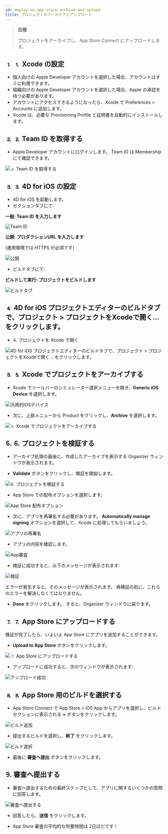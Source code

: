 ```yaml
---
id: deploy-on-app-store-archive-and-upload
title: プロジェクトのアーカイブとアップロード
---
```


> **目標**
> 
> プロジェクトをアーカイブし、App Store Connect にアップロードします。

## ⒈ ⒈ Xcode の設定
* 個人向けの Apple Developer アカウントを選択した場合、アカウントはすぐに利用できます。
* 組織向けの Apple Developer アカウントを選択した場合、Apple の承認を待つ必要があります。
* アカウントにアクセスできるようになったら、Xcode で Preferences > Accounts に追加します。
* Xcode は、必要な Provisioning Profile と証明書を自動的にインストールします。

## ⒉ ⒉ Team ID を取得する

* Apple Developer アカウントにログインします。 Team ID は Membership にて確認できます。

![⒉ Team ID を取得する](img/Team-ID-4D-for-iOS.png)

## ⒊ ⒊ 4D for iOS の設定

* 4D for iOS を起動します。
* セクションタブにて:

**一般: Team ID を入力します**

![Team ID](img/Team-ID.png)

**公開: プロダクションURL を入力します**

(運用環境では HTTPS が必須です)

![公開](img/Publishing.png)

* ビルドタブにて:

**ビルドして実行: プロジェクトをビルドします**

![ビルドタブ](img/BuildTab.png)

## ⒋ 4D for iOS プロジェクトエディターのビルドタブで、プロジェクト > プロジェクトをXcodeで開く... をクリックします。

* ⒋ プロジェクトを Xcode で開く

![4D for iOS プロジェクトエディターのビルドタブで、プロジェクト > プロジェクトをXcodeで開く... をクリックします。](img/Open-your-project-Xcode-4D-for-iOS.png)

## ⒌ ⒌ Xcode でプロジェクトをアーカイブする

* Xcode でツールバーのシミュレーター選択メニューを開き、**Generic iOS Device** を選択します。

![汎用的iOSデバイス](img/Deployment-Generic-iOS-Device.png)

* 次に、上部メニューから Product をクリックし、**Archive** を選択します。

![⒌ Xcode でプロジェクトをアーカイブする](img/Archive-your-Project.png)

## ⒍ ⒍ プロジェクトを検証する

* アーカイブ処理の最後に、作成したアーカイブを表示する Organizer ウィンドウが表示されます。

* **Validate** ボタンをクリックし、検証を開始します。

![⒍ プロジェクトを検証する](img/Organizer-Project-Validation.png)

* App Store での配布オプションを選択します。

![App Store 配布オプション](img/App-Store-Distribution-options.png)

* 次に、アプリを再署名する必要があります。 **Automatically manage signing** オプションを選択して、Xcode に処理してもらいましょう。

![アプリの再署名](img/Re-sign-your-App.png)

* アプリの内容を確認します。

![App審査](img/Review-App.png)

* 検証に成功すると、以下のメッセージが表示されます:

![検証](img/Archive-validation-complete.png)

エラーが発生すると、そのメッセージが表示されます。 再検証の前に、これらのエラーを解決しなくてはなりません。

* **Done** をクリックします。 すると、Organizer ウィンドウに戻ります。

## ⒎ ⒎ App Store にアップロードする

検証が完了したら、いよいよ App Store にアプリを追加することができます。

* **Upload to App Store** ボタンをクリックします。

![⒎ App Store にアップロードする](img/Upload-to-AppStore.png)

* アップロードに成功すると、次のウィンドウが表示されます:

![アップロード成功](img/upload-Successful.png)

## ⒏ ⒏ App Store 用のビルドを選択する

* App Store Connect で App Store > iOS App からアプリを選択し、ビルドセクションに表示される **+** ボタンをクリックします。

![ビルド追加](img/Add-build-app-store-connect.png)

* 提出するビルドを選択し、**終了** をクリックします。

![ビルド選択](img/Select-build-app-store-connect.png)

* 最後に **審査へ提出** ボタンをクリックします。

## ⒐ 審査へ提出する

* 審査へ提出するための最終ステップとして、アプリに関するいくつかの質問に回答します。

![審査へ提出する](img/Export-Compliance-Content-Rights-Advertising-Identifer.png)

* 回答したら、**送信** をクリックします。

* App Store 審査の平均的な所要時間は 2日ほどです！
